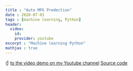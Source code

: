 ```yaml
---
title : "Auto MPG Predection"
date : 2020-07-01
tags : [machine learning, Python]
header:
  video:
    id:
    provider: youtube
excerpt : "Machine learning Python"
mathjax : true
---
```

☝️ [to the video demo on my Youtube channel]()
[Source code](https://github.com/achafi/Auto-MPG-Prediction)